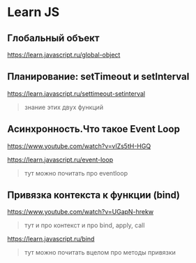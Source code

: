 # Learn JS
## Глобальный объект
https://learn.javascript.ru/global-object

## Планирование: setTimeout и setInterval
https://learn.javascript.ru/settimeout-setinterval
>знание этих двух функций

## Асинхронность.Что такое Event Loop
https://www.youtube.com/watch?v=vIZs5tH-HGQ

https://learn.javascript.ru/event-loop
>тут можно почитать про eventloop

## Привязка контекста к функции (bind)
https://www.youtube.com/watch?v=UGapN-hrekw
> тут и про контекст и про bind, apply, call

https://learn.javascript.ru/bind
> тут можно почитать вцелом про методы привязки
